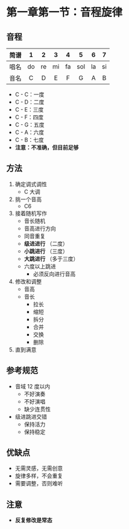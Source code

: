 # 第一章第一节：音程旋律

## 音程

| 简谱 |  1   |  2   |  3   |  4   |  5   |  6   |  7   |
| :--: | :--: | :--: | :--: | :--: | :--: | :--: | :--: |
| 唱名 |  do  |  re  |  mi  |  fa  | sol  |  la  |  si  |
| 音名 |  C   |  D   |  E   |  F   |  G   |  A   |  B   |

- C - C：一度
- C - D：二度
- C - E：三度
- C - F：四度
- C - G：五度
- C - A：六度
- C - B：七度
- **注意：不准确，但目前足够**

## 方法

1. 确定调式调性
   - C 大调
2. 挑一个音高
   - C6
3. 接着随机写作
   - 音长随机
   - 音高进行方向
   - 同音重复
   - **级进进行** （二度）
   - **小跳进行** （三度）
   - **大跳进行** （多于三度）
   - 六度以上跳进
     - 必须反向进行音高
4. 修改和调整
   - 音高
   - 音长
     - 拉长
     - 缩短
     - 拆分
     - 合并
     - 交换
     - 删除
5. 直到满意

## 参考规范

- 音域 12 度以内
  - 不好演奏
  - 不好演唱
  - 缺少连贯性
- 级进跳进交错
  - 保持活力
  - 保持稳定

## 优缺点

- 无需灵感，无需创意
- 旋律多样，不会重复
- 需要调整，否则难听

## 注意

- **反复修改是常态**
